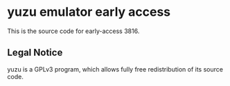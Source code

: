 yuzu emulator early access
=============

This is the source code for early-access 3816.

## Legal Notice

yuzu is a GPLv3 program, which allows fully free redistribution of its source code.